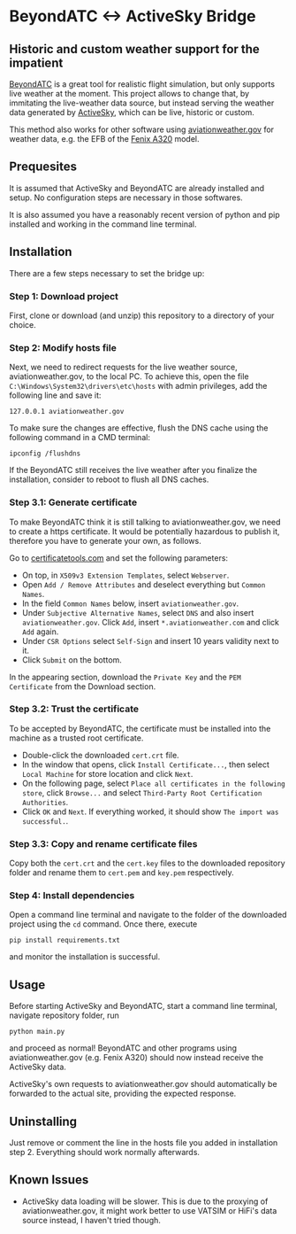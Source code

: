 # BeyondATC <-> ActiveSky Bridge
## Historic and custom weather support for the impatient

[BeyondATC](https://www.beyondatc.net) is a great tool for realistic flight simulation, but only supports live weather at the moment. This project allows to change that, by immitating the live-weather data source, but instead serving the weather data generated by [ActiveSky](https://hifisimtech.com), which can be live, historic or custom.

This method also works for other software using [aviationweather.gov](https://aviationweather.gov) for weather data, e.g. the EFB of the [Fenix A320](https://fenixsim.com) model.

## Prequesites

It is assumed that ActiveSky and BeyondATC are already installed and setup. No configuration steps are necessary in those softwares.

It is also assumed you have a reasonably recent version of python and pip installed and working in the command line terminal.

## Installation

There are a few steps necessary to set the bridge up:

### Step 1: Download project

First, clone or download (and unzip) this repository to a directory of your choice.

### Step 2: Modify hosts file

Next, we need to redirect requests for the live weather source, aviationweather.gov, to the local PC. To achieve this, open the file `C:\Windows\System32\drivers\etc\hosts` with admin privileges, add the following line and save it:

```
127.0.0.1 aviationweather.gov
```

To make sure the changes are effective, flush the DNS cache using the following command in a CMD terminal:
```
ipconfig /flushdns
```

If the BeyondATC still receives the live weather after you finalize the installation, consider to reboot to flush all DNS caches.

### Step 3.1: Generate certificate

To make BeyondATC think it is still talking to aviationweather.gov, we need to create a https certificate. It would be potentially hazardous to publish it, therefore you have to generate your own, as follows.

Go to [certificatetools.com](https://certificatetools.com) and set the following parameters:
- On top, in `X509v3 Extension Templates`, select `Webserver`.
- Open `Add / Remove Attributes` and deselect everything but `Common Names`.
- In the field `Common Names` below, insert `aviationweather.gov`.
- Under `Subjective Alternative Names`, select `DNS` and also insert `aviationweather.gov`. Click `Add`, insert `*.aviationweather.com` and click `Add` again.
- Under `CSR Options` select `Self-Sign` and insert 10 years validity next to it.
- Click `Submit` on the bottom.

In the appearing section, download the `Private Key` and the `PEM Certificate` from the Download section.

### Step 3.2: Trust the certificate

To be accepted by BeyondATC, the certificate must be installed into the machine as a trusted root certificate.

- Double-click the downloaded ```cert.crt``` file.
- In the window that opens, click `Install Certificate...`, then select `Local Machine` for store location and click `Next`. 
- On the following page, select `Place all certificates in the following store`, click `Browse...` and select `Third-Party Root Certification Authorities`. 
- Click `OK` and `Next`. If everything worked, it should show `The import was successful.`.

### Step 3.3: Copy and rename certificate files

Copy both the `cert.crt` and the `cert.key` files to the downloaded repository folder and rename them to `cert.pem` and `key.pem` respectively.

### Step 4: Install dependencies

Open a command line terminal and navigate to the folder of the downloaded project using the `cd` command. Once there, execute 
```
pip install requirements.txt
``` 
and monitor the installation is successful.

## Usage

Before starting ActiveSky and BeyondATC, start a command line terminal, navigate repository folder, run 
```
python main.py
```
and proceed as normal! BeyondATC and other programs using aviationweather.gov (e.g. Fenix A320) should now instead receive the ActiveSky data. 

ActiveSky's own requests to aviationweather.gov should automatically be forwarded to the actual site, providing the expected response.

## Uninstalling

Just remove or comment the line in the hosts file you added in installation step 2. Everything should work normally afterwards.

## Known Issues

- ActiveSky data loading will be slower. This is due to the proxying of aviationweather.gov, it might work better to use VATSIM or HiFi's data source instead, I haven't tried though.
